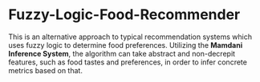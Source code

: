 # Fuzzy-Logic-Food-Recommender

This is an alternative approach to typical recommendation systems which uses fuzzy logic to determine food preferences. Utilizing the **Mamdani Inference System**, the algorithm can take abstract and non-decrepit features, such as food tastes and preferences, in order to infer concrete metrics based on that.
